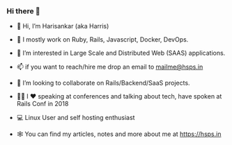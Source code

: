 ### Hi there 👋

- 👋 Hi, I’m Harisankar (aka Harris)
- 🔭 I mostly work on Ruby, Rails, Javascript, Docker, DevOps.
- 👀 I’m interested in Large Scale and Distributed Web (SAAS) applications.
- 📫 if you want to reach/hire me drop an email to mailme@hsps.in


- 💞️ I’m looking to collaborate on Rails/Backend/SaaS projects.
- 🧑‍🏫 I ❤️ speaking at conferences and talking about tech, have spoken at Rails Conf in 2018
- 💻 Linux User and self hosting enthusiast

- 🕸️ You can find my articles, notes and more about me at https://hsps.in

<!--
**coderhs/coderhs** is a ✨ _special_ ✨ repository because its `README.md` (this file) appears on your GitHub profile.

Here are some ideas to get you started:

- 🔭 I’m currently working on ...
- 🌱 I’m currently learning ...
- 👯 I’m looking to collaborate on ...
- 🤔 I’m looking for help with ...
- 💬 Ask me about ...
- 📫 How to reach me: ...
- 😄 Pronouns: ...
- ⚡ Fun fact: ...
-->
